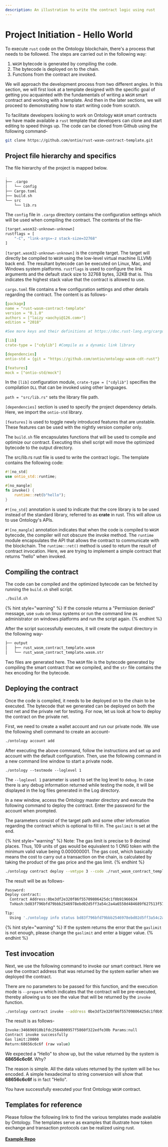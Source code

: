 ```yaml
---
description: An illustration to write the contract logic using rust
---
```


# Project Initiation - Hello World

To execute `rust` code on the Ontology blockchain, there's a process that needs to be followed. The steps are carried out in the following way:

1. `WASM` bytecode is generated by compiling the code.
2. The bytecode is deployed on to the chain.
3. Functions from the contract are invoked.

We will approach the development process from two different angles. In this section, we will first look at a template designed with the specific goal of getting you acquainted with the fundamentals of writing a `WASM` smart contract and working with a template. And then in the later sections, we will proceed to demonstrating how to start writing code from scratch.

To facilitate developers looking to work on Ontology `WASM` smart contracts we have made available a `rust` template that developers can clone and start editing to speed things up. The code can be cloned from Github using the following command-

```bash
git clone https://github.com/ontio/rust-wasm-contract-template.git
```

## Project file hierarchy and specifics

The file hierarchy of the project is mapped below.

```rust
.
├── .cargo
│   └── config
├── Cargo.toml
├── build.sh
└── src
    └── lib.rs
```

The `config` file in `.cargo` directory contains the configuration settings which will be used when compiling the contract. The contents of the file-

```bash
[target.wasm32-unknown-unknown]
rustflags = [
	"-C", "link-args=-z stack-size=32768"
]
```

`[target.wasm32-unknown-unknown]` is the compile target. The target will directly be compiled to `WASM` using the low-level virtual machine \(LLVM\) back end. The resultant bytecode can be executed on Linux, Mac, and Windows system platforms. `rustflags` is used to configure the link arguments and the default stack size to 32768 bytes, 32KB that is. This indicates the highest stack value that the contract is allowed to use.

`cargo.toml` file contains a few configuration settings and other details regarding the contract. The content is as follows-

```yaml
[package]
name = "rust-wasm-contract-template"
version = "0.1.0"
authors = ["laizy <aochyi@126.com>"]
edition = "2018"

#See more keys and their definitions at https://doc.rust-lang.org/cargo/reference/manifest.html

[lib]
crate-type = ["cdylib"] #Compile as a dynamic link library

[dependencies]
ontio-std = {git = "https://github.com/ontio/ontology-wasm-cdt-rust"}

[features]
mock = ["ontio-std/mock"]
```

In the `[lib]` configuration module,  `crate-type = ["cdylib"]` specifies the compilation `DLL` that can be invoked using other languages. 

 `path = "src/lib.rs"` sets the library file path.

`[dependencies]` section is used to specify the project dependency details. Here, we import the `ontio-std` library.

`[features]` is used to toggle newly introduced features that are unstable. These features can be used with the nightly version compiler only.

The `build.sh` file encapsulates functions that will be used to compile and optimize our contract. Executing this shell script will move the optimized bytecode to the output directory.

The src/lib.rs rust file is used to write the contract logic. The template contains the following code:

```rust
#![no_std]
use ontio_std::runtime;

#[no_mangle]
fn invoke() {
	runtime::ret(b"hello");
}
```

`#![no_std]` annotation is used to indicate that the core library is to be used instead of the standard library, referred to as **crate** in rust. This will allow us to use Ontology's APIs. 

`#![no_mangle]` annotation indicates that when the code is compiled to `WASM` bytecode, the compiler will not obscure the invoke method. The `runtime` module encapsulates the API that allows the contract to communicate with the blockchain. The `runtime::ret()` method is used to return the result of contract invocation. Here, we are trying to implement a simple contract that returns "hello" when invoked.

## Compiling the contract

The code can be compiled and the optimized bytecode can be fetched by running the `build.sh` shell script.

```bash
./build.sh
```

{% hint style="warning" %}
If the console returns a "Permission denied" message, use `sudo` on linux systems or run the command line as administrator on windows platforms and run the script again.
{% endhint %}

After the script successfully executes, it will create the output directory in the following way-

```bash
├── output
│   ├── rust_wasm_contract_template.wasm
│   └── rust_wasm_contract_template.wasm.str
```

Two files are generated here. The `WASM` file is the bytecode generated by compiling the smart contract that we compiled, and the `str` file contains the hex encoding for the bytecode.

## Deploying the contract

Once the code is compiled, it needs to be deployed on to the chain to be executed. The bytecode that we generated can be deployed on both the test net and the private net for testing. For now, let us look at how to deploy the contract on the private net.

First, we need to create a wallet account and run our private node. We use the following shell command to create an account-

```bash
./ontology account add
```

After executing the above command, follow the instructions and set up and account with the default configuration. Then, use the following command in a new command line window to start a private node.

```text
./ontology --testmode --loglevel 1
```

The `--loglevel 1` parameter is used to set the log level to `debug`. In case there is any debug information returned while testing the node, it will be displayed in the log files generated in the Log directory.

In a new window, access the Ontology master directory and execute the following command to deploy the contract. Enter the password for the account when prompted.

The parameters consist of the target path and some other information regarding the contract which is optional to fill in. The `gaslimit` is set at the end.

{% hint style="warning" %}
Note: The gas limit is precise to 9 decimal places. Thus, 109 units of gas would be equivalent to 1 ONG token with the minimum valid value being 0.000000001. The gas cost, which basically means the cost to carry out a transaction on the chain, is calculated by taking the product of the gas price and the gas limit.
{% endhint %}

```bash
./ontology contract deploy --vmtype 3 --code ./rust_wasm_contract_template.wasm.str --name helloworld --author "author" --email "email" --desc "desc" --gaslimit 22200000
```

The result will be as follows-

```bash
Password:
Deploy contract:
  Contract Address:0be3df2e320f86f55709806425dc1f0b91966634
  TxHash:bd83f796bfd79bbb2546978ebd02d5ff3a54c2a4a6550d484689f627513f5770

Tip:
  Using './ontology info status bd83f796bfd79bbb2546978ebd02d5ff3a54c2a4a6550d484689f627513f5770' to query transaction status.
```

{% hint style="warning" %}
If the system returns the error that the `gaslimit` is not enough, please change the `gaslimit` and enter a bigger value.
{% endhint %}

## Test invocation

Next, we use the following command to invoke our smart contract. Here we use the contract address that was returned by the system earlier when we deployed the contract. 

There are no parameters to be passed for this function, and the execution mode is `--prepare` which indicates that the contract will be pre-executed, thereby allowing us to see the value that will be returned by the `invoke` function. 

```bash
./ontology contract invoke --address 0be3df2e320f86f55709806425dc1f0b91966634 --vmtype 3 --params '' --version 0 --prepare
```

The result is as follows-

```bash
Invoke:346696910b1fdc2564800957f5860f322edfe30b Params:null
Contract invoke successfully
Gas limit:20000
Return:68656c6c6f (raw value)
```

We expected a "Hello" to show up, but the value returned by the system is **68656c6c6f.** Why?

The reason is simple. All the data values returned by the system will be `hex` encoded. A simple hexadecimal to string conversion will show that **68656c6c6f** is in fact "Hello".

You have successfully executed your first Ontology `WASM` contract.

## Templates for reference

Please follow the following link to find the various templates made available by Ontology. The templates serve as examples that illustrate how token exchange and transaction protocols can be realized using rust.

#### [Example Repo](https://github.com/lucas7788/ontio-cdk-1/tree/upmaster/examples)

